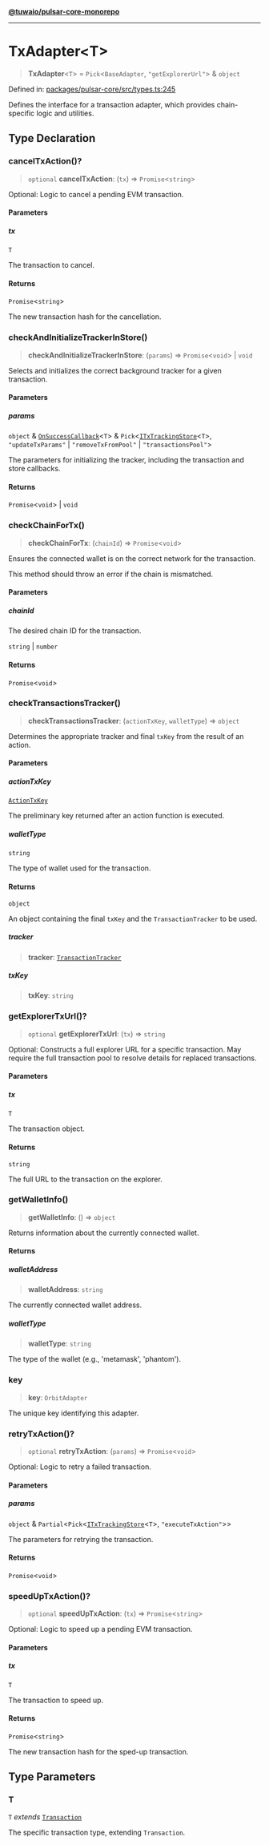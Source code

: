 [**@tuwaio/pulsar-core-monorepo**](../../../README.md)

***

# TxAdapter\<T\>

> **TxAdapter**\<`T`\> = `Pick`\<`BaseAdapter`, `"getExplorerUrl"`\> & `object`

Defined in: [packages/pulsar-core/src/types.ts:245](https://github.com/TuwaIO/pulsar-core/blob/4d9299d31f77cf552b25cba7d488eec29e0bafc2/packages/pulsar-core/src/types.ts#L245)

Defines the interface for a transaction adapter, which provides chain-specific logic and utilities.

## Type Declaration

### cancelTxAction()?

> `optional` **cancelTxAction**: (`tx`) => `Promise`\<`string`\>

Optional: Logic to cancel a pending EVM transaction.

#### Parameters

##### tx

`T`

The transaction to cancel.

#### Returns

`Promise`\<`string`\>

The new transaction hash for the cancellation.

### checkAndInitializeTrackerInStore()

> **checkAndInitializeTrackerInStore**: (`params`) => `Promise`\<`void`\> \| `void`

Selects and initializes the correct background tracker for a given transaction.

#### Parameters

##### params

`object` & [`OnSuccessCallback`](OnSuccessCallback.md)\<`T`\> & `Pick`\<[`ITxTrackingStore`](ITxTrackingStore.md)\<`T`\>, `"updateTxParams"` \| `"removeTxFromPool"` \| `"transactionsPool"`\>

The parameters for initializing the tracker, including the transaction and store callbacks.

#### Returns

`Promise`\<`void`\> \| `void`

### checkChainForTx()

> **checkChainForTx**: (`chainId`) => `Promise`\<`void`\>

Ensures the connected wallet is on the correct network for the transaction.

This method should throw an error if the chain is mismatched.

#### Parameters

##### chainId

The desired chain ID for the transaction.

`string` | `number`

#### Returns

`Promise`\<`void`\>

### checkTransactionsTracker()

> **checkTransactionsTracker**: (`actionTxKey`, `walletType`) => `object`

Determines the appropriate tracker and final `txKey` from the result of an action.

#### Parameters

##### actionTxKey

[`ActionTxKey`](ActionTxKey.md)

The preliminary key returned after an action function is executed.

##### walletType

`string`

The type of wallet used for the transaction.

#### Returns

`object`

An object containing the final `txKey` and the `TransactionTracker` to be used.

##### tracker

> **tracker**: [`TransactionTracker`](../enumerations/TransactionTracker.md)

##### txKey

> **txKey**: `string`

### getExplorerTxUrl()?

> `optional` **getExplorerTxUrl**: (`tx`) => `string`

Optional: Constructs a full explorer URL for a specific transaction.
May require the full transaction pool to resolve details for replaced transactions.

#### Parameters

##### tx

`T`

The transaction object.

#### Returns

`string`

The full URL to the transaction on the explorer.

### getWalletInfo()

> **getWalletInfo**: () => `object`

Returns information about the currently connected wallet.

#### Returns

##### walletAddress

> **walletAddress**: `string`

The currently connected wallet address.

##### walletType

> **walletType**: `string`

The type of the wallet (e.g., 'metamask', 'phantom').

### key

> **key**: `OrbitAdapter`

The unique key identifying this adapter.

### retryTxAction()?

> `optional` **retryTxAction**: (`params`) => `Promise`\<`void`\>

Optional: Logic to retry a failed transaction.

#### Parameters

##### params

`object` & `Partial`\<`Pick`\<[`ITxTrackingStore`](ITxTrackingStore.md)\<`T`\>, `"executeTxAction"`\>\>

The parameters for retrying the transaction.

#### Returns

`Promise`\<`void`\>

### speedUpTxAction()?

> `optional` **speedUpTxAction**: (`tx`) => `Promise`\<`string`\>

Optional: Logic to speed up a pending EVM transaction.

#### Parameters

##### tx

`T`

The transaction to speed up.

#### Returns

`Promise`\<`string`\>

The new transaction hash for the sped-up transaction.

## Type Parameters

### T

`T` *extends* [`Transaction`](Transaction.md)

The specific transaction type, extending `Transaction`.
